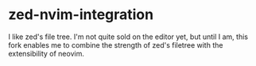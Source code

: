 # zed-nvim-integration

I like zed's file tree. I'm not quite sold on the editor yet, but until I am, this fork enables me to combine the strength of zed's filetree with the extensibility of neovim.

